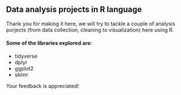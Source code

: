 ## Data analysis projects in R language
Thank you for making it here, we will try to tackle a couple of analysis porjects (from data collection, cleaning to visualization) here using R.
#### Some of the libraries explored are:
- tidyverse
- dplyr
- ggplot2
- skimr

Your feedback is appreciated!
